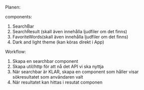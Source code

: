 Planen:

components:

1. SearchBar
2. SearchResult (skall även innehålla ljudfiler om det finns)
3. FavoriteWords(skall även innehålla ljudfiler om det finns)
4. Dark and light theme (kan köras direkt i App)

Workflow:

1. Skapa en searchbar component
2. Skapa util/http för att nå det API vi ska nyttja
3. När searchbar är KLAR, skapa en component som håller visar sökresultatet som användaren valt
4. När resultatet kan hittas i resutat componen
